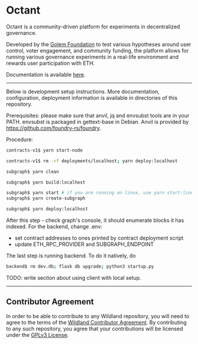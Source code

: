 # Octant

Octant is a community-driven platform for experiments in decentralized governance.

Developed by the [Golem Foundation](https://golem.foundation/) to test various hypotheses around user control, voter engagement, and community funding, the platform allows for running various governance experiments in a real-life environment and rewards user participation with ETH.

Documentation is available [here](https://docs.octant.app/).

---

Below is development setup instructions. More documentation, configuration, deployment information is available in directories of this repository.


Prerequisites: please make sure that anvil, jq and envsubst tools are in your PATH. envsubst is packaged in gettext-base in Debian. Anvil is provided by https://github.com/foundry-rs/foundry.

Procedure:

```bash
contracts-v1$ yarn start-node

contracts-v1$ rm -rf deployments/localhost; yarn deploy:localhost

subgraph$ yarn clean

subgraph$ yarn build:localhost

subgraph$ yarn start # if you are running on linux, use yarn start:linux instead and change RPC_PROVIDER to localhost
subgraph$ yarn create-subgraph

subgraph$ yarn deploy:localhost
```

After this step - check graph's console, it should enumerate blocks it has indexed.
For the backend, change .env:

- set contract addresses to ones printed by contract deployment script
- update ETH_RPC_PROVIDER and SUBGRAPH_ENDPOINT

The last step is running backend. To do it natively, do

```bash
backend$ rm dev.db; flask db upgrade; python3 startup.py
```

TODO: write section about using client with local setup.

---

## Contributor Agreement

In order to be able to contribute to any Wildland repository, you will need to agree to the terms of the [Wildland Contributor Agreement](https://docs.wildland.io/contributor-agreement.html). By contributing to any such repository, you agree that your contributions will be licensed under the [GPLv3 License](https://gitlab.com/wildland/governance/octant/-/blob/master/LICENSE).
